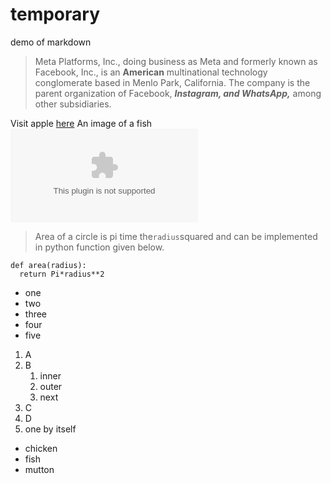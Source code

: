 # temporary
demo of markdown

>Meta Platforms, Inc., doing business as Meta and formerly known as Facebook, Inc., is an **American** multinational technology conglomerate based in Menlo Park, California. 
The company is the parent organization of Facebook, ___Instagram, and WhatsApp,___ among other subsidiaries.

Visit apple [here](https://www.apple.com)
An image of a fish ![blue fish](fish.com)

>Area of a circle is pi time the`radius`squared and can be implemented in python function given below.
```
def area(radius):
  return Pi*radius**2
```
* one
* two
* three
* four
* five

1. A
3. B
   1. inner
   2. outer
   3. next
2. C
6. D
1. one by itself
  * chicken
  * fish
  * mutton
